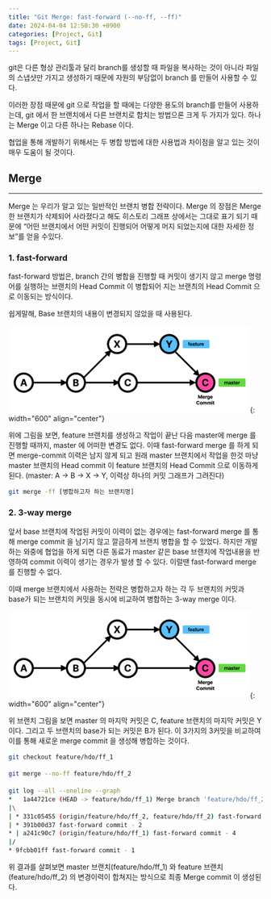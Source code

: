 ```yaml
---
title: "Git Merge: fast-forward (--no-ff, --ff)"
date: 2024-04-04 12:50:30 +0900
categories: [Project, Git]
tags: [Project, Git]
---
```


git은 다른 형상 관리툴과 달리 branch를 생성할 때 파일을 복사하는 것이 아니라 파일의 스냅샷만 가지고 생성하기 때문에 자원의 부담없이 branch 를 만들어 사용할 수 있다.

이러한 장점 때문에 git 으로 작업을 할 때에는 다양한 용도의 branch를 만들어 사용하는데, git 에서 한 브랜치에서 다른 브랜치로 합치는 방법으론 크게 두 가지가 있다. 하나는 Merge 이고 다른 하나는 Rebase 이다.

협업을 통해 개발하기 위해서는 두 병합 방법에 대한 사용법과 차이점을 알고 있는 것이 매우 도움이 될 것이다.

## Merge

---

Merge 는 우리가 알고 있는 일반적인 브랜치 병합 전략이다. Merge 의 장점은 Merge 한 브랜치가 삭제되어 사라졌다고 해도 히스토리 그래프 상에서는 그대로 표기 되기 때문에 “어떤 브랜치에서 어떤 커밋이 진행되어 어떻게 머지 되었는지에 대한 자세한 정보”를 얻을 수있다.

### 1. fast-forward

fast-forward 방법은, branch 간의 병합을 진행할 때 커밋이 생기지 않고 merge 명령어를 실행하는 브랜치의 Head Commit 이 병합되어 지는 브랜츼의 Head Commit 으로 이동되는 방식이다.

쉽게말해, Base 브랜치의 내용이 변경되지 않았을 때 사용된다.

![git_branch_1.png](/assets/img/post_img/project/git/git_merge_2.png){: width="600" align="center"}

위에 그림을 보면, feature 브랜치를 생성하고 작업이 끝난 다음 master에 merge 를 진행할 때까지, master 에 어떠한 변경도 없다. 이때 fast-forward merge 를 하게 되면 merge-commit 이력은 남지 않게 되고 원래 master 브랜치에서 작업을 한것 마냥 master 브랜치의 Head commit 이 feature 브랜치의 Head Commit 으로 이동하게 된다. (master: A → B → X → Y, 이력상 하나의 커밋 그래프가 그려진다)

```bash
git merge -ff [병합하고자 하는 브랜치명]
```

### 2. 3-way merge

앞서 base 브랜치에 작업된 커밋이 이력이 없는 경우에는 fast-forward merge 를 통해 merge commit 을 남기지 않고 깔금하게 브랜치 병합을 할 수 있었다. 하지만 개발하는 와중에 협업을 하게 되면 다른 동료가 master 같은 base 브랜치에 작업내용을 반영하여 commit 이력이 생기는 경우가 발생 할 수 있다. 이럴땐 fast-forward merge 를 진행할 수 없다.

이때 merge 브랜치에서 사용하는 전략은 병합하고자 하는 각 두 브랜치의 커밋과 base가 되는 브랜치의 커밋을 동시에 비교하여 병합하는 3-way merge 이다.

![git_merge_2.png](/assets/img/post_img/project/git/git_merge_2.png){: width="600" align="center"}

위 브랜치 그림을 보면 master 의 마지막 커밋은 C, feature 브랜치의 마지막 커밋은 Y 이다. 그리고 두 브랜치의 base가 되는 커밋은 B가 된다. 이 3가지의 3커밋을 비교하여 이를 통해 새로운 merge commit 을 생성해 병합하는 것이다.

```bash
git checkout feature/hdo/ff_1

git merge --no-ff feature/hdo/ff_2

git log --all --oneline --graph
*   1a44721ce (HEAD -> feature/hdo/ff_1) Merge branch 'feature/hdo/ff_2' into feature/hdo/ff_1
|\
| * 331c05455 (origin/feature/hdo/ff_2, feature/hdo/ff_2) fast-forward commit - 3
| * 391b00d37 fast-forward commit - 2
* | a241c90c7 (origin/feature/hdo/ff_1) fast-forward commit - 4
|/
* 9fcbb01ff fast-forward commit - 1
```

위 결과를 살펴보면 master 브랜치(feature/hdo/ff_1) 와 feature 브랜치(feature/hdo/ff_2) 의 변경이력이 합쳐지는 방식으로 최종 Merge commit 이 생성된다.
